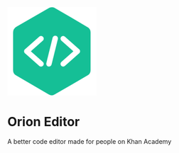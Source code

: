 ![Orion Editor Logo](./resources/logo.png) 
# Orion Editor
A better code editor made for people on Khan Academy

